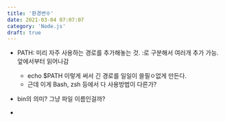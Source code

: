 ```yaml
---
title: '환경변수'
date: 2021-03-04 07:07:07
category: 'Node.js'
draft: true
---
```

<p>

- PATH: 미리 자주 사용하는 경로를 추가해놓는 것. :로 구분해서 여러개 추가 가능. 앞에서부터 읽어나감
  - echo $PATH 이렇게 써서 긴 경로를 일일이 쓸필ㅇ없게 만든다.
  - 근데 이게 Bash, zsh 등에서 다 사용방법이 다른가?


- bin의 의미? 그냥 파일 이름인걸까?
- 
</p>